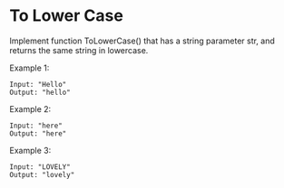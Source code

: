# To Lower Case

Implement function ToLowerCase() that has a string parameter str, and returns the same string in lowercase.

Example 1:
```
Input: "Hello"
Output: "hello"
```

Example 2:
```
Input: "here"
Output: "here"
```

Example 3:
```
Input: "LOVELY"
Output: "lovely"
```
